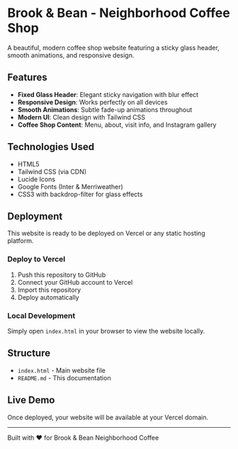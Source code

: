# Brook & Bean - Neighborhood Coffee Shop

A beautiful, modern coffee shop website featuring a sticky glass header, smooth animations, and responsive design.

## Features

- **Fixed Glass Header**: Elegant sticky navigation with blur effect
- **Responsive Design**: Works perfectly on all devices
- **Smooth Animations**: Subtle fade-up animations throughout
- **Modern UI**: Clean design with Tailwind CSS
- **Coffee Shop Content**: Menu, about, visit info, and Instagram gallery

## Technologies Used

- HTML5
- Tailwind CSS (via CDN)
- Lucide Icons
- Google Fonts (Inter & Merriweather)
- CSS3 with backdrop-filter for glass effects

## Deployment

This website is ready to be deployed on Vercel or any static hosting platform.

### Deploy to Vercel

1. Push this repository to GitHub
2. Connect your GitHub account to Vercel
3. Import this repository
4. Deploy automatically

### Local Development

Simply open `index.html` in your browser to view the website locally.

## Structure

- `index.html` - Main website file
- `README.md` - This documentation

## Live Demo

Once deployed, your website will be available at your Vercel domain.

---

Built with ❤️ for Brook & Bean Neighborhood Coffee
